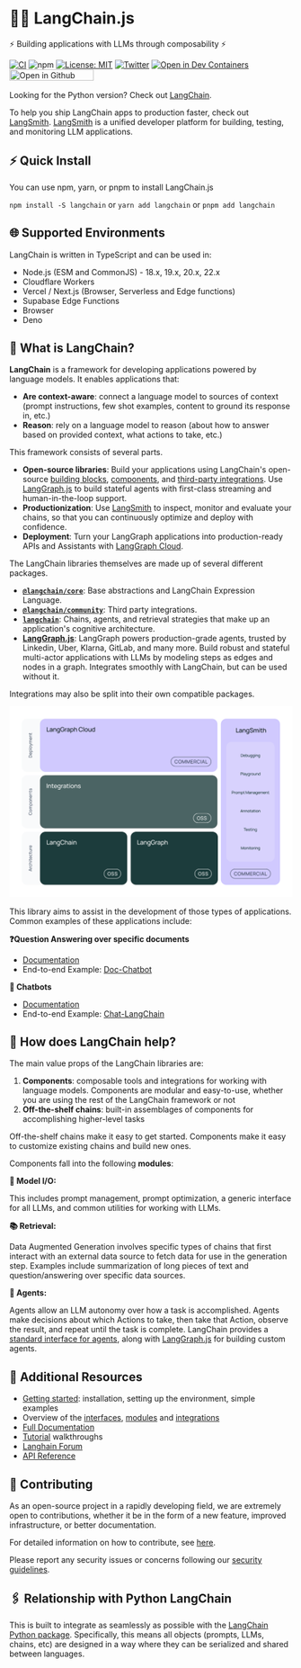 # 🦜️🔗 LangChain.js

⚡ Building applications with LLMs through composability ⚡

[![CI](https://github.com/langchain-ai/langchainjs/actions/workflows/ci.yml/badge.svg)](https://github.com/langchain-ai/langchainjs/actions/workflows/ci.yml) ![npm](https://img.shields.io/npm/dm/langchain) [![License: MIT](https://img.shields.io/badge/License-MIT-yellow.svg)](https://opensource.org/licenses/MIT) [![Twitter](https://img.shields.io/twitter/url/https/twitter.com/langchainai.svg?style=social&label=Follow%20%40LangChainAI)](https://twitter.com/langchainai) [![Open in Dev Containers](https://img.shields.io/static/v1?label=Dev%20Containers&message=Open&color=blue&logo=visualstudiocode)](https://vscode.dev/redirect?url=vscode://ms-vscode-remote.remote-containers/cloneInVolume?url=https://github.com/langchain-ai/langchainjs)
[<img src="https://github.com/codespaces/badge.svg" title="Open in Github Codespace" width="150" height="20">](https://codespaces.new/langchain-ai/langchainjs)

Looking for the Python version? Check out [LangChain](https://github.com/langchain-ai/langchain).

To help you ship LangChain apps to production faster, check out [LangSmith](https://smith.langchain.com).
[LangSmith](https://smith.langchain.com) is a unified developer platform for building, testing, and monitoring LLM applications.

## ⚡️ Quick Install

You can use npm, yarn, or pnpm to install LangChain.js

`npm install -S langchain` or `yarn add langchain` or `pnpm add langchain`

## 🌐 Supported Environments

LangChain is written in TypeScript and can be used in:

- Node.js (ESM and CommonJS) - 18.x, 19.x, 20.x, 22.x
- Cloudflare Workers
- Vercel / Next.js (Browser, Serverless and Edge functions)
- Supabase Edge Functions
- Browser
- Deno

## 🤔 What is LangChain?

**LangChain** is a framework for developing applications powered by language models. It enables applications that:

- **Are context-aware**: connect a language model to sources of context (prompt instructions, few shot examples, content to ground its response in, etc.)
- **Reason**: rely on a language model to reason (about how to answer based on provided context, what actions to take, etc.)

This framework consists of several parts.

- **Open-source libraries**: Build your applications using LangChain's open-source [building blocks](https://js.langchain.com/docs/concepts/lcel), [components](https://js.langchain.com/docs/concepts), and [third-party integrations](https://js.langchain.com/docs/integrations/platforms/).
  Use [LangGraph.js](https://js.langchain.com/docs/concepts/#langgraphjs) to build stateful agents with first-class streaming and human-in-the-loop support.
- **Productionization**: Use [LangSmith](https://docs.smith.langchain.com/) to inspect, monitor and evaluate your chains, so that you can continuously optimize and deploy with confidence.
- **Deployment**: Turn your LangGraph applications into production-ready APIs and Assistants with [LangGraph Cloud](https://langchain-ai.github.io/langgraph/cloud/).

The LangChain libraries themselves are made up of several different packages.

- **[`@langchain/core`](https://github.com/langchain-ai/langchainjs/blob/main/langchain-core)**: Base abstractions and LangChain Expression Language.
- **[`@langchain/community`](https://github.com/langchain-ai/langchainjs/blob/main/libs/langchain-community)**: Third party integrations.
- **[`langchain`](https://github.com/langchain-ai/langchainjs/blob/main/langchain)**: Chains, agents, and retrieval strategies that make up an application's cognitive architecture.
- **[LangGraph.js](https://langchain-ai.github.io/langgraphjs/)**: LangGraph powers production-grade agents, trusted by Linkedin, Uber, Klarna, GitLab, and many more. Build robust and stateful multi-actor applications with LLMs by modeling steps as edges and nodes in a graph. Integrates smoothly with LangChain, but can be used without it.

Integrations may also be split into their own compatible packages.

![LangChain Stack](https://github.com/langchain-ai/langchainjs/blob/main/docs/core_docs/static/svg/langchain_stack_062024.svg)

This library aims to assist in the development of those types of applications. Common examples of these applications include:

**❓Question Answering over specific documents**

- [Documentation](https://js.langchain.com/docs/tutorials/rag/)
- End-to-end Example: [Doc-Chatbot](https://github.com/dissorial/doc-chatbot)

**💬 Chatbots**

- [Documentation](https://js.langchain.com/docs/tutorials/chatbot)
- End-to-end Example: [Chat-LangChain](https://github.com/langchain-ai/chat-langchain)

## 🚀 How does LangChain help?

The main value props of the LangChain libraries are:

1. **Components**: composable tools and integrations for working with language models. Components are modular and easy-to-use, whether you are using the rest of the LangChain framework or not
2. **Off-the-shelf chains**: built-in assemblages of components for accomplishing higher-level tasks

Off-the-shelf chains make it easy to get started. Components make it easy to customize existing chains and build new ones.

Components fall into the following **modules**:

**📃 Model I/O:**

This includes prompt management, prompt optimization, a generic interface for all LLMs, and common utilities for working with LLMs.

**📚 Retrieval:**

Data Augmented Generation involves specific types of chains that first interact with an external data source to fetch data for use in the generation step. Examples include summarization of long pieces of text and question/answering over specific data sources.

**🤖 Agents:**

Agents allow an LLM autonomy over how a task is accomplished. Agents make decisions about which Actions to take, then take that Action, observe the result, and repeat until the task is complete. LangChain provides a [standard interface for agents](https://js.langchain.com/docs/concepts/#agents), along with [LangGraph.js](https://github.com/langchain-ai/langgraphjs/) for building custom agents.

## 📖 Additional Resources

- [Getting started](https://js.langchain.com/docs/introduction): installation, setting up the environment, simple examples
- Overview of the [interfaces](https://js.langchain.com/docs/how_to/lcel_cheatsheet/), [modules](https://js.langchain.com/docs/concepts) and [integrations](https://js.langchain.com/docs/integrations/platforms/)
- [Full Documentation](https://js.langchain.com)
- [Tutorial](https://js.langchain.com/docs/tutorials/) walkthroughs
- [Langhain Forum](https://forum.langchain.com)
- [API Reference](https://api.js.langchain.com)

## 💁 Contributing

As an open-source project in a rapidly developing field, we are extremely open to contributions, whether it be in the form of a new feature, improved infrastructure, or better documentation.

For detailed information on how to contribute, see [here](https://github.com/langchain-ai/langchainjs/blob/main/CONTRIBUTING.md).

Please report any security issues or concerns following our [security guidelines](https://github.com/langchain-ai/langchainjs/blob/main/SECURITY.md).

## 🖇️ Relationship with Python LangChain

This is built to integrate as seamlessly as possible with the [LangChain Python package](https://github.com/langchain-ai/langchain). Specifically, this means all objects (prompts, LLMs, chains, etc) are designed in a way where they can be serialized and shared between languages.

